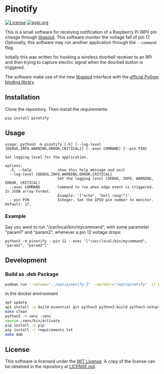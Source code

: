 # Pinotify

[![License][license-badge]][license-url] [![pypi.org][pypi-badge]][pypi-url]

This is a small software for receiving notification of a Raspberry Pi (RPi)
pin change through [libgpiod][libgpiod]. This software monitor the voltage fall
of pin 17. Optionally, this software may run another application through the
`--command` flag.

Initially this was written for hooking a wireless doorbell receiver to an RPi
and then trying to capture electirc signal when the doorbell button is triggered.

The software make use of the new [libgpiod][libgpiod] interface with the
[official Python binding library][libgpiod-python].

[license-badge]: https://img.shields.io/github/license/yookoala/pinotify
[license-url]: https://github.com/yookoala/pinotify/blob/main/LICENSE.md
[pypi-badge]: https://img.shields.io/pypi/v/pinotify
[pypi-url]: https://pypi.org/project/pinotify/
[libgpiod]: https://libgpiod.readthedocs.io/
[libgpiod-python]: (https://libgpiod.readthedocs.io/en/latest/python_api.html)


## Installation

Clone the repository. Then install the requirements:

```
pip install pinotify
```


## Usage

```
usage: python3 -m pinotify [-h] [--log-level {DEBUG,INFO,WARNING,ERROR,CRITICAL}] [--exec COMMAND] [--pin PIN]

Set logging level for the application.

options:
  -h, --help            show this help message and exit
  --log-level {DEBUG,INFO,WARNING,ERROR,CRITICAL}
                        Set the logging level (DEBUG, INFO, WARNING, ERROR, CRITICAL)
  --exec COMMAND        Command to run when edge event is triggered. In JSON array format.
                        Example: '["echo", "bell rang!"]'.
  --pin PIN             Integer. Set the GPIO pin number to monitor. Default: 17.
```


### Example

Say you want to run "/usr/local/bin/mycommand", with some parameter "param1" and "param2",
whenever a pin 12 voltage drops:

```
python3 -m pinotify --pin 12 --exec '["/usr/local/bin/mycommand", "param1", "param2"]'
```

## Development

### Build as .deb Package

```bash
podman run --volume=".:/opt/pinotify:Z" --workdir="/opt/pinotify" -it docker.io/library/debian:"bookworm" /bin/bash
```

In the docker environment
```bash
apt update
apt install -y build-essential git python3 python3-build python3-setuptools python3-venv python3-all debhelper dh-python
make clean
python3 -m venv .venv
source .venv/bin/activate
pip install -U pip
pip install -r requirements.txt
make deb
```


## License

This software is licensed under the [MIT License](https://mit-license.org/).
A copy of the license can be obtained in the repository at [LICENSE.md](LICENSE.md).

